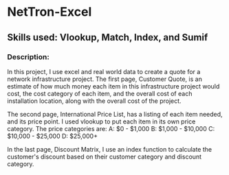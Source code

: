 # NetTron-Excel

## Skills used: Vlookup, Match, Index, and Sumif

### Description:
In this project, I use excel and real world data to create a quote for a network infrastructure project. The first page, Customer Quote, is an estimate of how much money each item in this infrastructure project would cost, the cost category of each item, and the overall cost of each installation location, along with the overall cost of the project.

The second page, International Price List, has a listing of each item needed, and its price point. I used vlookup to put each item in its own price category. The price categories are:
A: $0 - $1,000 
B: $1,000 - $10,000
C: $10,000 - $25,000
D: $25,000+

In the last page, Discount Matrix, I use an index function to calculate the customer's discount based on their customer category and discount category. 
